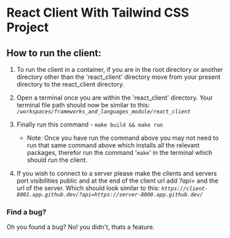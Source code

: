 # React Client With Tailwind CSS Project

## How to run the client:
1. To run the client in a container, if you are in the root directory or another directory other than the 'react_client' directory move from your present directory to the react_client directory.

2. Open a terminal once you are within the 'react_client' directory. Your terminal file path should now be similar to this: *`/workspaces/frameworks_and_languages_module/react_client`*

3. Finally run this command - `make build && make run`
    - Note: Once you have run the command above you may not need to run that same command above which installs all the relevant packages, therefor run the command '`make`' in the terminal which should run the client.

4. If you wish to connect to a server please make the clients and servers port visibilities public and at the end of the client url add *?api=* and the url of the server. Which should look similar to this: *`https://client-8001.app.github.dev/?api=https://server-8000.app.github.dev/`*

### Find a bug?
Oh you found a bug? No! you didn't, thats a feature.